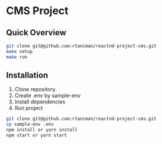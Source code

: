 # CMS Project

## Quick Overview
```bash
git clone git@github.com:rtancman/reactnd-project-cms.git
make setup
make run
```

## Installation

1. Clone repository.
2. Create .env by sample-env
3. Install dependencies
4. Run project 

```sh
git clone git@github.com:rtancman/reactnd-project-cms.git
cp sample-env .env
npm install or yarn install
npm start or yarn start
```